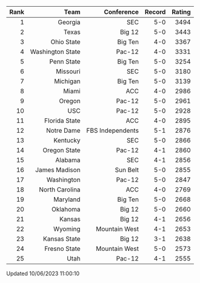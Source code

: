 | Rank  | Team                 | Conference           | Record   | Rating |
| ---:  | ---:                 | ---:                 | ---:     | ---:   |
| 1     | Georgia              | SEC                  | 5-0      | 3494   |
| 2     | Texas                | Big 12               | 5-0      | 3443   |
| 3     | Ohio State           | Big Ten              | 4-0      | 3367   |
| 4     | Washington State     | Pac-12               | 4-0      | 3331   |
| 5     | Penn State           | Big Ten              | 5-0      | 3254   |
| 6     | Missouri             | SEC                  | 5-0      | 3180   |
| 7     | Michigan             | Big Ten              | 5-0      | 3139   |
| 8     | Miami                | ACC                  | 4-0      | 2986   |
| 9     | Oregon               | Pac-12               | 5-0      | 2961   |
| 10    | USC                  | Pac-12               | 5-0      | 2928   |
| 11    | Florida State        | ACC                  | 4-0      | 2895   |
| 12    | Notre Dame           | FBS Independents     | 5-1      | 2876   |
| 13    | Kentucky             | SEC                  | 5-0      | 2866   |
| 14    | Oregon State         | Pac-12               | 4-1      | 2860   |
| 15    | Alabama              | SEC                  | 4-1      | 2856   |
| 16    | James Madison        | Sun Belt             | 5-0      | 2855   |
| 17    | Washington           | Pac-12               | 5-0      | 2847   |
| 18    | North Carolina       | ACC                  | 4-0      | 2769   |
| 19    | Maryland             | Big Ten              | 5-0      | 2668   |
| 20    | Oklahoma             | Big 12               | 5-0      | 2660   |
| 21    | Kansas               | Big 12               | 4-1      | 2656   |
| 22    | Wyoming              | Mountain West        | 4-1      | 2653   |
| 23    | Kansas State         | Big 12               | 3-1      | 2638   |
| 24    | Fresno State         | Mountain West        | 5-0      | 2573   |
| 25    | Utah                 | Pac-12               | 4-1      | 2555   |

Updated 10/06/2023 11:00:10
